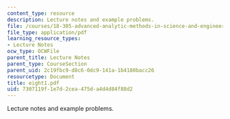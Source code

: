 ```yaml
---
content_type: resource
description: Lecture notes and example problems.
file: /courses/18-305-advanced-analytic-methods-in-science-and-engineering-fall-2004/7307119f1e7d2cea475da4d4d84f88d2_eight1.pdf
file_type: application/pdf
learning_resource_types:
- Lecture Notes
ocw_type: OCWFile
parent_title: Lecture Notes
parent_type: CourseSection
parent_uid: 2c19fbc9-d8c6-0dc9-141a-1b4180bacc26
resourcetype: Document
title: eight1.pdf
uid: 7307119f-1e7d-2cea-475d-a4d4d84f88d2
---
```

Lecture notes and example problems.

